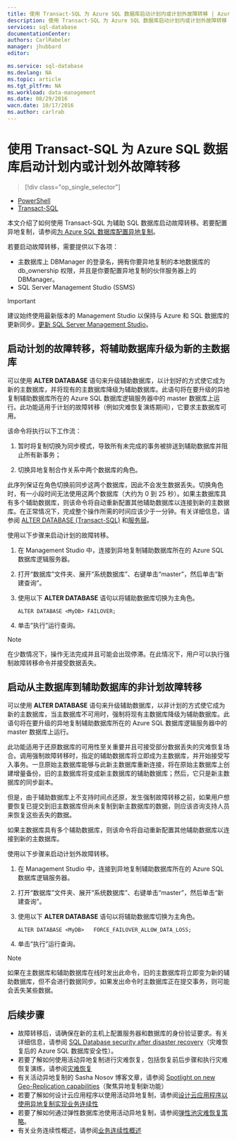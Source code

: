 ```yaml
---
title: 使用 Transact-SQL 为 Azure SQL 数据库启动计划内或计划外故障转移 | Azure
description: 使用 Transact-SQL 为 Azure SQL 数据库启动计划内或计划外故障转移
services: sql-database
documentationCenter: 
authors: CarlRabeler
manager: jhubbard
editor: 

ms.service: sql-database
ms.devlang: NA
ms.topic: article
ms.tgt_pltfrm: NA
ms.workload: data-management
ms.date: 08/29/2016
wacn.date: 10/17/2016
ms.author: carlrab
---
```


# 使用 Transact-SQL 为 Azure SQL 数据库启动计划内或计划外故障转移

> [!div class="op_single_selector"]
- [PowerShell](./sql-database-geo-replication-failover-powershell.md)
- [Transact-SQL](./sql-database-geo-replication-failover-transact-sql.md)

本文介绍了如何使用 Transact-SQL 为辅助 SQL 数据库启动故障转移。若要配置异地复制，请参阅[为 Azure SQL 数据库配置异地复制](./sql-database-geo-replication-transact-sql.md)。

若要启动故障转移，需要提供以下各项：

- 主数据库上 DBManager 的登录名，拥有你要异地复制的本地数据库的 db\_ownership 权限，并且是你要配置异地复制的伙伴服务器上的 DBManager。
- SQL Server Management Studio (SSMS)

> [!IMPORTANT]
> 建议始终使用最新版本的 Management Studio 以保持与 Azure 和 SQL 数据库的更新同步。[更新 SQL Server Management Studio](https://msdn.microsoft.com/zh-cn/library/mt238290.aspx)。

## 启动计划的故障转移，将辅助数据库升级为新的主数据库

可以使用 **ALTER DATABASE** 语句来升级辅助数据库，以计划好的方式使它成为新的主数据库，并将现有的主数据库降级为辅助数据库。此语句将在要升级的异地复制辅助数据库所在的 Azure SQL 数据库逻辑服务器中的 master 数据库上运行。此功能适用于计划的故障转移（例如灾难恢复演练期间），它要求主数据库可用。

该命令将执行以下工作流：

1. 暂时将复制切换为同步模式，导致所有未完成的事务被排送到辅助数据库并阻止所有新事务；

2. 切换异地复制合作关系中两个数据库的角色。

此序列保证在角色切换前同步这两个数据库，因此不会发生数据丢失。切换角色时，有一小段时间无法使用这两个数据库（大约为 0 到 25 秒）。如果主数据库具有多个辅助数据库，则该命令将自动重新配置其他辅助数据库以连接到新的主数据库。在正常情况下，完成整个操作所需的时间应该少于一分钟。有关详细信息，请参阅 [ALTER DATABASE (Transact-SQL)](https://msdn.microsoft.com/zh-cn/library/mt574871.aspx) 和[服务层](./sql-database-service-tiers.md)。

使用以下步骤来启动计划的故障转移。

1. 在 Management Studio 中，连接到异地复制辅助数据库所在的 Azure SQL 数据库逻辑服务器。

2. 打开“数据库”文件夹、展开“系统数据库”、右键单击“master”，然后单击“新建查询”。

3. 使用以下 **ALTER DATABASE** 语句以将辅助数据库切换为主角色。

    ```
    ALTER DATABASE <MyDB> FAILOVER;
    ```

4. 单击“执行”运行查询。

>[!NOTE]
> 在少数情况下，操作无法完成并且可能会出现停滞。在此情况下，用户可以执行强制故障转移命令并接受数据丢失。

## 启动从主数据库到辅助数据库的非计划故障转移

可以使用 **ALTER DATABASE** 语句来升级辅助数据库，以非计划的方式使它成为新的主数据库，当主数据库不可用时，强制将现有主数据库降级为辅助数据库。此语句将在要升级的异地复制辅助数据库所在的 Azure SQL 数据库逻辑服务器中的 master 数据库上运行。

此功能适用于还原数据库的可用性至关重要并且可接受部分数据丢失的灾难恢复场合。调用强制故障转移时，指定的辅助数据库将立即成为主数据库，并开始接受写入事务。一旦原始主数据库能够与此新主数据库重新连接，将在原始主数据库上创建增量备份，旧的主数据库将变成新主数据库的辅助数据库；然后，它只是新主数据库的同步副本。

但是，由于辅助数据库上不支持时间点还原，发生强制故障转移之前，如果用户想要恢复已提交到旧主数据库但尚未复制到新主数据库的数据，则应该咨询支持人员来恢复这些丢失的数据。

如果主数据库具有多个辅助数据库，则该命令将自动重新配置其他辅助数据库以连接到新的主数据库。

使用以下步骤来启动计划外故障转移。

1. 在 Management Studio 中，连接到异地复制辅助数据库所在的 Azure SQL 数据库逻辑服务器。

2. 打开“数据库”文件夹、展开“系统数据库”、右键单击“master”，然后单击“新建查询”。

3. 使用以下 **ALTER DATABASE** 语句以将辅助数据库切换为主角色。

    ```
    ALTER DATABASE <MyDB>   FORCE_FAILOVER_ALLOW_DATA_LOSS;
    ```

4. 单击“执行”运行查询。

>[!NOTE]
> 如果在主数据库和辅助数据库在线时发出此命令，旧的主数据库将立即变为新的辅助数据库，但不会进行数据同步。如果发出命令时主数据库正在提交事务，则可能会丢失某些数据。

## 后续步骤   

- 故障转移后，请确保在新的主机上配置服务器和数据库的身份验证要求。有关详细信息，请参阅 [SQL Database security after disaster recovery](./sql-database-geo-replication-security-config.md)（灾难恢复后的 Azure SQL 数据库安全性）。
- 若要了解如何使用活动异地复制进行灾难恢复，包括恢复前后步骤和执行灾难恢复演练，请参阅[灾难恢复](./sql-database-disaster-recovery.md)
- 有关活动异地复制的 Sasha Nosov 博客文章，请参阅 [Spotlight on new Geo-Replication capabilities](https://azure.microsoft.com/blog/spotlight-on-new-capabilities-of-azure-sql-database-geo-replication/)（聚焦异地复制新功能）
- 若要了解如何设计云应用程序以使用活动异地复制，请参阅[设计云应用程序以使用异地复制实现业务连续性](./sql-database-designing-cloud-solutions-for-disaster-recovery.md)
- 若要了解如何通过弹性数据库池使用活动异地复制，请参阅[弹性池灾难恢复策略](./sql-database-disaster-recovery-strategies-for-applications-with-elastic-pool.md)。
- 有关业务连续性概述，请参阅[业务连续性概述](./sql-database-business-continuity.md)

<!---HONumber=Mooncake_1010_2016-->